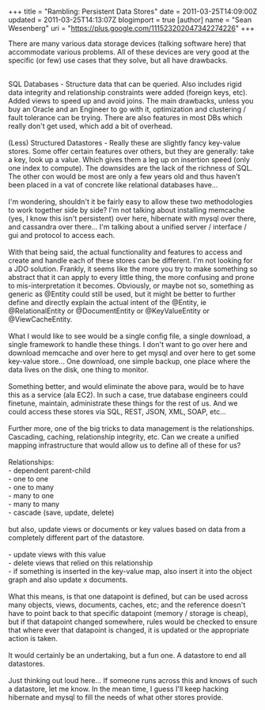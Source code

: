 +++
title = "Rambling: Persistent Data Stores"
date = 2011-03-25T14:09:00Z
updated = 2011-03-25T14:13:07Z
blogimport = true 
[author]
	name = "Sean Wesenberg"
	uri = "https://plus.google.com/111523202047342274226"
+++

There are many various data storage devices (talking software here) that accommodate various problems. All of these devices are very good at the specific (or few) use cases that they solve, but all have drawbacks. <div><br /></div><div>SQL Databases - Structure data that can be queried. Also includes rigid data integrity and relationship constraints were added (foreign keys, etc). Added views to speed up and avoid joins. The main drawbacks, unless you buy an Oracle and an Engineer to go with it, optimization and clustering / fault tolerance can be trying. There are also features in most DBs which really don't get used, which add a bit of overhead. </div><div><br /></div><div>(Less) Structured Datastores - Really these are slightly fancy key-value stores. Some offer certain features over others, but they are generally: take a key, look up a value. Which gives them a leg up on insertion speed (only one index to compute). The downsides are the lack of the richness of SQL. The other con would be most are only a few years old and thus haven't been placed in a vat of concrete like relational databases have... </div><div><br /></div><div>I'm wondering, shouldn't it be fairly easy to allow these two methodologies to work together side by side? I'm not talking about installing memcache (yes, I know this isn't persistent) over here, hibernate with mysql over there, and cassandra over there... I'm talking about a unified server / interface / gui and protocol to access each. </div><div><br /></div><div>With that being said, the actual functionality and features to access and create and handle each of these stores can be different. I'm not looking for a JDO solution. Frankly, it seems like the more you try to make something so abstract that it can apply to every little thing, the more confusing and prone to mis-interpretation it becomes. Obviously, or maybe not so, something as generic as @Entity could still be used, but it might be better to further define and directly explain the actual intent of the @Entity, ie @RelationalEntity or @DocumentEntity or @KeyValueEntity or @ViewCacheEntity.</div><div><br /></div><div>What I would like to see would be a single config file, a single download, a single framework to handle these things. I don't want to go over here and download memcache and over here to get mysql and over here to get some key-value store... One download, one simple backup, one place where the data lives on the disk, one thing to monitor. </div><div><br /></div><div>Something better, and would eliminate the above para, would be to have this as a service (ala EC2). In such a case, true database engineers could finetune, maintain, administrate these things for the rest of us. And we could access these stores via SQL, REST, JSON, XML, SOAP, etc... </div><div><br /></div><div>Further more, one of the big tricks to data management is the relationships. Cascading, caching, relationship integrity, etc. Can we create a unified mapping infrastructure that would allow us to define all of these for us? </div><div><br /></div><div>Relationships: </div><div>- dependent parent-child </div><div>- one to one</div><div>- one to many</div><div>- many to one</div><div>- many to many</div><div>- cascade (save, update, delete)</div><div><br /></div><div>but also, update views or documents or key values based on data from a completely different part of the datastore. </div><div><br /></div><div>- update views with this value</div><div>- delete views that relied on this relationship</div><div>- if something is inserted in the key-value map, also insert it into the object graph and also update x documents. </div><div><br /></div><div>What this means, is that one datapoint is defined, but can be used across many objects, views, documents, caches, etc; and the reference doesn't have to point back to that specific datapoint (memory / storage is cheap), but if that datapoint changed somewhere, rules would be checked to ensure that where ever that datapoint is changed, it is updated or the appropriate action is taken. </div><div><br /></div><div>It would certainly be an undertaking, but a fun one. A datastore to end all datastores. </div><div><br /></div><div>Just thinking out loud here... If someone runs across this and knows of such a datastore, let me know. In the mean time, I guess I'll keep hacking hibernate and mysql to fill the needs of what other stores provide. </div><div><br /></div><div><br /></div>
